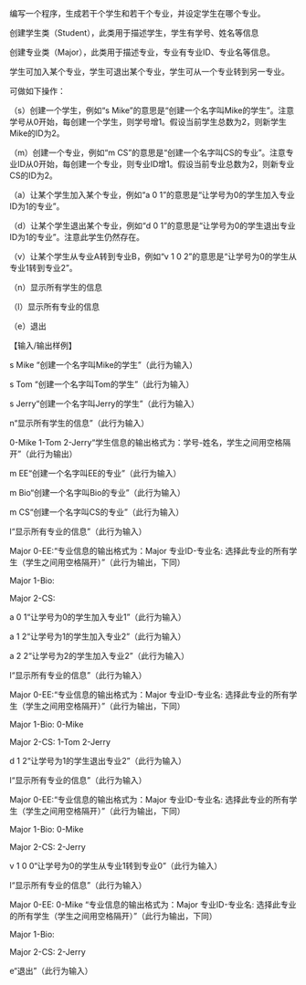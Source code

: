 编写一个程序，生成若干个学生和若干个专业，并设定学生在哪个专业。

创建学生类（Student），此类用于描述学生，学生有学号、姓名等信息

创建专业类（Major），此类用于描述专业，专业有专业ID、专业名等信息。

学生可加入某个专业，学生可退出某个专业，学生可从一个专业转到另一专业。

可做如下操作：

（s）创建一个学生，例如“s Mike”的意思是“创建一个名字叫Mike的学生”。注意学号从0开始，每创建一个学生，则学号增1。假设当前学生总数为2，则新学生Mike的ID为2。

（m）创建一个专业，例如“m CS”的意思是“创建一个名字叫CS的专业”。注意专业ID从0开始，每创建一个专业，则专业ID增1。假设当前专业总数为2，则新专业CS的ID为2。

（a）让某个学生加入某个专业，例如“a 0 1”的意思是“让学号为0的学生加入专业ID为1的专业”。

（d）让某个学生退出某个专业，例如“d 0 1”的意思是“让学号为0的学生退出专业ID为1的专业”。注意此学生仍然存在。

（v）让某个学生从专业A转到专业B，例如“v 1 0 2”的意思是“让学号为0的学生从专业1转到专业2”。

（n）显示所有学生的信息

（l）显示所有专业的信息 

（e）退出

【输入/输出样例】

s Mike “创建一个名字叫Mike的学生”（此行为输入）

s Tom “创建一个名字叫Tom的学生”（此行为输入）

s Jerry“创建一个名字叫Jerry的学生”（此行为输入）

n“显示所有学生的信息”（此行为输入）

0-Mike 1-Tom 2-Jerry“学生信息的输出格式为：学号-姓名，学生之间用空格隔开”（此行为输出）

m EE“创建一个名字叫EE的专业”（此行为输入）

m Bio“创建一个名字叫Bio的专业”（此行为输入）

m CS“创建一个名字叫CS的专业”（此行为输入）

l“显示所有专业的信息”（此行为输入）

Major 0-EE:“专业信息的输出格式为：Major 专业ID-专业名: 选择此专业的所有学生（学生之间用空格隔开）”（此行为输出，下同）

Major 1-Bio:

Major 2-CS:

a 0 1“让学号为0的学生加入专业1”（此行为输入）

a 1 2“让学号为1的学生加入专业2”（此行为输入）

a 2 2“让学号为2的学生加入专业2”（此行为输入）

l“显示所有专业的信息”（此行为输入）

Major 0-EE:“专业信息的输出格式为：Major 专业ID-专业名: 选择此专业的所有学生（学生之间用空格隔开）”（此行为输出，下同）

Major 1-Bio: 0-Mike

Major 2-CS: 1-Tom 2-Jerry

d 1 2“让学号为1的学生退出专业2”（此行为输入）

l“显示所有专业的信息”（此行为输入）

Major 0-EE:“专业信息的输出格式为：Major 专业ID-专业名: 选择此专业的所有学生（学生之间用空格隔开）”（此行为输出，下同）

Major 1-Bio: 0-Mike

Major 2-CS: 2-Jerry

v 1 0 0“让学号为0的学生从专业1转到专业0”（此行为输入）

l“显示所有专业的信息”（此行为输入）

Major 0-EE: 0-Mike “专业信息的输出格式为：Major 专业ID-专业名: 选择此专业的所有学生（学生之间用空格隔开）”（此行为输出，下同）

Major 1-Bio:

Major 2-CS: 2-Jerry

e“退出”（此行为输入）
